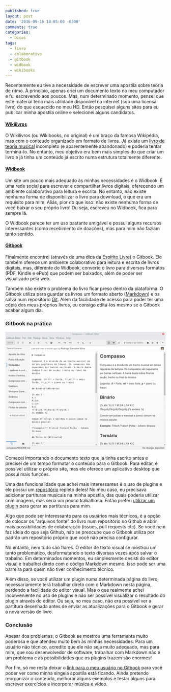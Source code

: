 ```yaml
---
published: true
layout: post
date: '2016-09-16 18:05:00 -0300'
comments: true
categories:
  - Dicas
tags:
  - livro
  - colaborativo
  - gitbook
  - widbook
  - wikibooks
---
```

Recentemente eu tive a necessidade de escrever uma apostila sobre teoria de ritmo. À princípio, apenas criei um documento texto no meu computador e fui escrevendo aos poucos. Mas, num determinado momento, pensei que este material teria mais utilidade disponível na internet (sob uma licensa livre) do que esquecido no meu HD. Então pesquisei alguns sites para eu publicar minha apostila online e selecionei alguns candidatos.

<!-- more -->

#### [Wikilivros](https://pt.wikibooks.org/)

O Wikilivros (ou Wikibooks, no original) é um braço da famosa Wikipédia, mas com o conteúdo organizado em formato de livros. Já existe um [livro de teoria musical](https://pt.wikibooks.org/wiki/Teoria_musical) incompleto (e aparentemente abandonado) e poderia tentar terminá-lo. No entanto, meu objetivo era bem mais simples do que criar um livro e já tinha um conteúdo já escrito numa estrutura totalmente diferente.

#### [Widbook](https://www.widbook.com/)

Um site um pouco mais adequado às minhas necessidades é o Widbook. É uma rede social para escrever e compartilhar livros digitais, oferecendo um ambiente colaborativo para leitura e escrita. No entanto, não existe nenhuma forma de disponibilizar o livro para download, o que era um requisito para mim. Aliás, pior do que isso: não existe nenhuma forma de você baixar o seu próprio livro! Ou seja, escreveu no Widbook, fica para sempre lá.

O Widbook parece ter um uso bastante amigável e possui alguns recursos interessantes (como recebimento de doações), mas para mim não faziam tanto sentido.

#### [Gitbook](https://www.gitbook.com/)

Finalmente encontrei (através de uma dica da [Espírito Livre](http://www.revista.espiritolivre.org/gitbook-uma-forma-simples-de-criar-livros-digitais/)) o Gitbook. Ele também oferece um ambiente colaborativo para leitura e escrita de livros digitais, mas, diferente do Widbook, converte o livro para diversos formatos (PDF, Kindle e ePub) que podem ser baixados, além de poder ser visualizado pela web.

Também não existe o problema do livro ficar preso dentro da plataforma. O Gitbook utiliza para guardar os livros um formato aberto ([Markdown](https://pt.wikipedia.org/wiki/Markdown)) e os salva num repositório [Git](https://pt.wikipedia.org/wiki/Git). Além da facilidade de acesso para poder ter uma cópia dos meus próprios livros, eu consigo editá-los mesmo se o Gitbook acabar algum dia.

### Gitbook na prática

![gitbook.png](/images/gitbook.png)

Comecei importando o documento texto que já tinha escrito antes e precisei de um tempo formatar o conteúdo para o Gitbook. Para editar, é possível utilizar o próprio site, mas ele oferece um aplicativo desktop que possui mais funções.

Uma das funcionalidade que achei mais interessantes é o uso de plugins e ele possui um [repositório](https://plugins.gitbook.com/) repleto deles! No meu caso, eu precisava adicionar partituras musicais na minha apostila, das quais poderia utilizar com imagens, mas seria um pouco trabalhoso. Então preferi [utilizar um plugin](https://plugins.gitbook.com/plugin/abc2svg) para gerar as partituras para mim.

Algo que pode ser interessante para os usuários mais técnicos, é a opção de colocar os "arquivos fonte" do livro num repositório no Github e abrir mais possibilidades de colaboração (issues, pull requests etc). Se você nem faz ideia do que seja Github, não se preocupe que o Gitbook utiliza por padrão um repositório próprio que você não precisa configurar.

No entanto, nem tudo são flores. O editor de texto visual se mostrou um tanto problemático, desformatando o texto diversas vezes após salvar o trabalho. Em determinados momentos, eu simplesmente desisti do editor visual e trabalhei direto com o código Markdown mesmo. Isso pode ser uma barreira para quem não tiver conhecimento técnico.

Além disso, se você utilizar um plugin numa determinada página do livro, necessariamente terá trabalhar direto com o Markdown nesta página, perdendo a facilidade do editor visual. Mas o que realmente achei inconveniente no uso de plugins é não ser possível visualizar o resultado do plugin através do editor. Ou seja, no meu caso, não era possível ver a partitura desenhada antes de enviar as atualizações para o Gitbook e gerar a nova versão do livro.

### Conclusão

Apesar dos problemas, o Gitbook se mostrou uma ferramenta muito poderosa e que atendeu muito bem às minhas necessidades. Para um usuário não técnico, acredito que ele não seja muito adequado, mas para mim, que sou desenvolvedor de software, trabalhar com Markdown não é um problema e as possibilidades que os plugins trazem são enormes!

Por fim, só me resta deixar o [link para o meu usuário no Gitbook](https://www.gitbook.com/@rcsilva83/) para você poder ver como minha singela apostila está ficando. Ainda pretendo reorganizar o conteúdo, melhorar alguns exemplos e testar alguns para escrever exercícios e incorporar música e vídeo.
